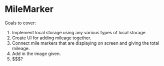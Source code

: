 # MileMarker

Goals to cover:
1. Implement local storage using any various types of local storage.
2. Create UI for adding mileage together.
3. Connect mile markers that are displaying on screen and giving the total mileage.
4. Add in the image given. 
5. $$$?
